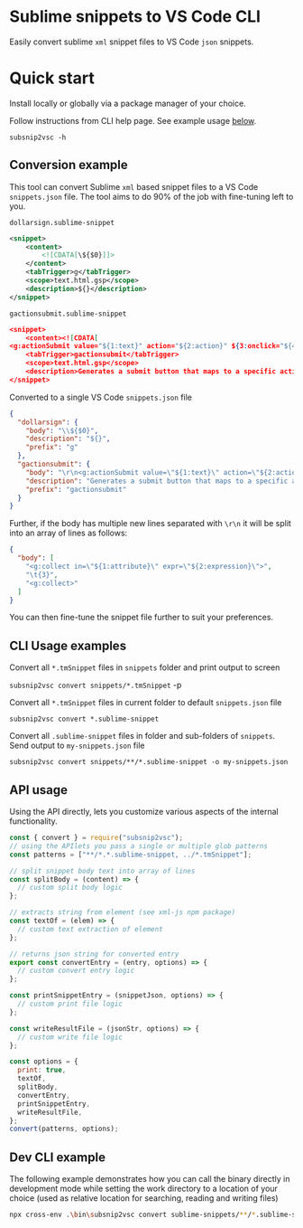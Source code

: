 # Sublime snippets to VS Code CLI

Easily convert sublime `xml` snippet files to VS Code `json` snippets.

# Quick start

Install locally or globally via a package manager of your choice.

Follow instructions from CLI help page. See example usage [below](#cli-usage-examples).

`subsnip2vsc -h`

## Conversion example

This tool can convert Sublime `xml` based snippet files to a VS Code `snippets.json` file. The tool aims to do 90% of the job with fine-tuning left to you.

`dollarsign.sublime-snippet`

```xml
<snippet>
	<content>
		<![CDATA[\${$0}]]>
	</content>
	<tabTrigger>g</tabTrigger>
	<scope>text.html.gsp</scope>
	<description>${}</description>
</snippet>
```

`gactionsubmit.sublime-snippet`

```json
<snippet>
	<content><![CDATA[
<g:actionSubmit value="${1:text}" action="${2:action}" ${3:onclick="${4:jsCode}"} />]]></content>
	<tabTrigger>gactionsubmit</tabTrigger>
	<scope>text.html.gsp</scope>
	<description>Generates a submit button that maps to a specific action</description>
</snippet>

```

Converted to a single VS Code `snippets.json` file

```json
{
  "dollarsign": {
    "body": "\\${$0}",
    "description": "${}",
    "prefix": "g"
  },
  "gactionsubmit": {
    "body": "\r\n<g:actionSubmit value=\"${1:text}\" action=\"${2:action}\" ${3:onclick=\"${4:jsCode}\"} >",
    "description": "Generates a submit button that maps to a specific action",
    "prefix": "gactionsubmit"
  }
}
```

Further, if the body has multiple new lines separated with `\r\n` it will be split into an array of lines as follows:

```json
{
  "body": [
    "<g:collect in=\"${1:attribute}\" expr=\"${2:expression}\">",
    "\t{3}",
    "<g:collect>"
  ]
}
```

You can then fine-tune the snippet file further to suit your preferences.

## CLI Usage examples

Convert all `*.tmSnippet` files in `snippets` folder and print output to screen

`subsnip2vsc convert snippets/*.tmSnippet` -p

Convert all `*.tmSnippet` files in current folder to default `snippets.json` file

`subsnip2vsc convert *.sublime-snippet`

Convert all `.sublime-snippet` files in folder and sub-folders of `snippets`.
Send output to `my-snippets.json` file

`subsnip2vsc convert snippets/**/*.sublime-snippet -o my-snippets.json`

## API usage

Using the API directly, lets you customize various aspects of the internal functionality.

```js
const { convert } = require("subsnip2vsc");
// using the APIlets you pass a single or multiple glob patterns
const patterns = ["**/*.*.sublime-snippet, ../*.tmSnippet"];

// split snippet body text into array of lines
const splitBody = (content) => {
  // custom split body logic
};

// extracts string from element (see xml-js npm package)
const textOf = (elem) => {
  // custom text extraction of element
};

// returns json string for converted entry
export const convertEntry = (entry, options) => {
  // custom convert entry logic
};

const printSnippetEntry = (snippetJson, options) => {
  // custom print file logic
};

const writeResultFile = (jsonStr, options) => {
  // custom write file logic
};

const options = {
  print: true,
  textOf,
  splitBody,
  convertEntry,
  printSnippetEntry,
  writeResultFile,
};
convert(patterns, options);
```

## Dev CLI example

The following example demonstrates how you can call the binary directly in development mode while setting the work directory to a location of your choice (used as relative location for searching, reading and writing files)

```bash
npx cross-env .\bin\subsnip2vsc convert sublime-snippets/**/*.sublime-snippet -d C:/Users/xxxx/source/repos/vsc-extensions
```
